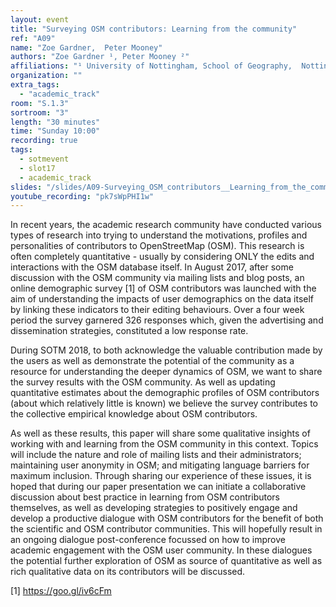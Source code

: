 ```yaml
---
layout: event
title: "Surveying OSM contributors: Learning from the community"
ref: "A09"
name: "Zoe Gardner,  Peter Mooney"
authors: "Zoe Gardner ¹, Peter Mooney ²"
affiliations: "¹ University of Nottingham, School of Geography,  Nottingham, UK; ² Maynooth University, Department of Computer Science, Maynooth, Ireland"
organization: ""
extra_tags:
  - "academic_track"
room: "S.1.3"
sortroom: "3"
length: "30 minutes"
time: "Sunday 10:00"
recording: true
tags:
  - sotmevent
  - slot17
  - academic_track
slides: "/slides/A09-Surveying_OSM_contributors__Learning_from_the_community.pdf"
youtube_recording: "pk7sWpPHI1w"
---
```

In recent years, the academic research community have conducted various types of research into trying to understand the motivations, profiles and personalities of contributors to OpenStreetMap (OSM). This research is often completely quantitative - usually by considering ONLY the edits and interactions with the OSM database itself. In August 2017, after some discussion with the OSM community via mailing lists and blog posts, an online demographic survey [1] of OSM contributors was launched with the aim of understanding the impacts of user demographics on the data itself by linking these indicators to their editing behaviours. Over a four week period the survey garnered 326 responses which, given the advertising and dissemination strategies, constituted a low response rate.

During SOTM 2018, to both acknowledge the valuable contribution made by the users as well as demonstrate the potential of the community as a resource for understanding the deeper dynamics of OSM, we want to share the survey results with the OSM community. As well as updating quantitative estimates about the demographic profiles of OSM contributors (about which relatively little is known) we believe the survey contributes to the collective empirical knowledge about OSM contributors.

As well as these results, this paper will share some qualitative insights of working with and learning from the OSM community in this context. Topics will include the nature and role of mailing lists and their administrators; maintaining user anonymity in OSM; and mitigating language barriers for maximum inclusion. Through sharing our experience of these issues, it is hoped that during our paper presentation we can initiate a collaborative discussion about best practice in learning from OSM contributors themselves, as well as developing strategies to positively engage and develop a productive dialogue with OSM contributors for the benefit of both the scientific and OSM contributor communities. This will hopefully result in an ongoing dialogue post-conference focussed on how to improve academic engagement with the OSM user community. In these dialogues the potential further exploration of OSM as source of quantitative as well as rich qualitative data  on its contributors will be discussed.

[1] https://goo.gl/iv6cFm